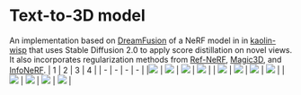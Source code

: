 # Text-to-3D model

An implementation based on [DreamFusion](https://dreamfusion3d.github.io) of a NeRF model in in [kaolin-wisp](https://github.com/NVIDIAGameWorks/kaolin-wisp) that uses Stable Diffusion 2.0 to apply score distillation on novel views.
It also incorporates regularization methods from [Ref-NeRF](https://arxiv.org/abs/2112.03907), [Magic3D](https://deepimagination.cc/Magic3D/), and [InfoNeRF](https://arxiv.org/abs/2112.15399).
| 1 | 2 | 3 | 4 |
| - | - | - | - |
|![](/media/bday_cake_1.png) | ![](/media/bday_cake_1_normals.png) | ![](/media/bday_cake_2.png) | ![](/media/bday_cake_3.png) |
| ![](/media/bday_cake_4.png) | ![](/media/burger_1.png) | ![](/media/burger_2.png) | ![](/media/squirrel_1.png) |
| ![](/media/blue_jay_1_1.png) | ![](/media/blue_jay_1_2.png) | ![](/media/computer_mouse_1.png) | ![](/media/burger_3.png) |

